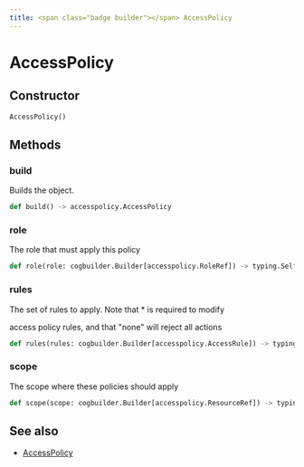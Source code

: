 ```yaml
---
title: <span class="badge builder"></span> AccessPolicy
---
```

# <span class="badge builder"></span> AccessPolicy

## Constructor

```python
AccessPolicy()
```
## Methods

### <span class="badge object-method"></span> build

Builds the object.

```python
def build() -> accesspolicy.AccessPolicy
```

### <span class="badge object-method"></span> role

The role that must apply this policy

```python
def role(role: cogbuilder.Builder[accesspolicy.RoleRef]) -> typing.Self
```

### <span class="badge object-method"></span> rules

The set of rules to apply.  Note that * is required to modify

access policy rules, and that "none" will reject all actions

```python
def rules(rules: cogbuilder.Builder[accesspolicy.AccessRule]) -> typing.Self
```

### <span class="badge object-method"></span> scope

The scope where these policies should apply

```python
def scope(scope: cogbuilder.Builder[accesspolicy.ResourceRef]) -> typing.Self
```

## See also

 * <span class="badge object-type-class"></span> [AccessPolicy](./object-AccessPolicy.md)

